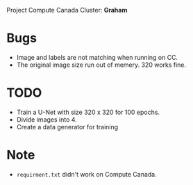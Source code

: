 Project Compute Canada Cluster: **Graham**
# Bugs
 - Image and labels are not matching when running on CC.
 - The original image size run out of memery. 320 works fine.

# TODO
- Train a U-Net with size 320 x 320 for 100 epochs.
- Divide images into 4.
- Create a data generator for training 


# Note
- `requirment.txt` didn't work on Compute Canada.